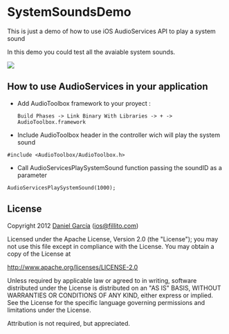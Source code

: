 SystemSoundsDemo
================

This is just a demo of how to use iOS AudioServices API to play a system sound

In this demo you could test all the avaiable system sounds.

<img src="https://raw.github.com/fillito/SystemSoundsDemo/master/screenshot.png" />

## How to use AudioServices in your application

- Add AudioToolbox framework to your proyect :

      Build Phases -> Link Binary With Libraries -> + -> AudioToolbox.framework
      
- Include AudioToolbox header in the controller wich will play the system sound

```objc
#include <AudioToolbox/AudioToolbox.h>
```

- Call AudioServicesPlaySystemSound function passing the soundID as a parameter

```objc
AudioServicesPlaySystemSound(1000);
```


## License
Copyright 2012 [Daniel García](http://www.fillito.com) (ios@fillito.com)

Licensed under the Apache License, Version 2.0 (the "License");
you may not use this file except in compliance with the License.
You may obtain a copy of the License at

http://www.apache.org/licenses/LICENSE-2.0

Unless required by applicable law or agreed to in writing, software
distributed under the License is distributed on an "AS IS" BASIS,
WITHOUT WARRANTIES OR CONDITIONS OF ANY KIND, either express or implied.
See the License for the specific language governing permissions and
 limitations under the License. 

Attribution is not required, but appreciated.